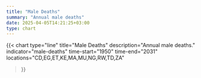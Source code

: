 ```yaml
---
title: "Male Deaths"
summary: "Annual male deaths"
date: 2025-04-05T14:21:25+03:00
type: chart
---
```


{{< chart
    type="line"
    title="Male Deaths"
    description="Annual male deaths."
    indicator="male-deaths"
    time-start="1950"
    time-end="2031"
    locations="CD,EG,ET,KE,MA,MU,NG,RW,TD,ZA"
>}}

